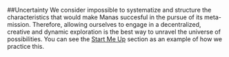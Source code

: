 ##Uncertainty
We consider impossible to systematize and structure the characteristics that would make Manas succesful in the pursue of its meta-mission. Therefore, allowing ourselves to engage in a decentralized, creative and dynamic exploration is the best way to unravel the universe of possibilities. You can see the [Start Me Up](../09-start-me-up/0-start-me-up.md) section as an example of how we practice this.
